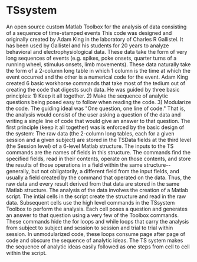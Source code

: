 # TSsystem
An open source custom Matlab Toolbox for the analysis of data consisting of a sequence of time-stamped events
This code was designed and originally created by Adam King in the laboratory of Charles R Gallistel. It has been used by Gallistel and his students for 20 years to analyze behavioral and electrophysiological data. These data take the form of very long sequences of events (e.g. spikes, poke onsets, quarter turns of a running wheel, stimulus onsets, limb movements). These data naturally take the form of a 2-column long table in which 1 column is the time at which the event occurred and the other is a numerical code for the event. Adam King created 6 basic workhorse commands that take most of the tedium out of creating the code that digests such data. He was guided by three basic principles: 1) Keep it all together. 2) Make the sequence of analytic questions being posed easy to follow when reading the code. 3) Modularize the code. The guiding ideal was "One question, one line of code." That is, the analysis would consist of the user asking a question of the data and writing a single line of code that would give an answer to that question. The first principle (keep it all together) was is enforced by the basic design of the system: The raw data (the 2-column long tables, each for a given session and a given subject) are stored in the TSData fields at the third level (the Session level) of a 6-level Matlab structure. The inputs to the TS commands are the names of fields in this structure. The commands find the specified fields, read in their contents, operate on those contents, and store the results of those operations in a field within the same structure--generally, but not obligatorily, a different field from the input fields, and usually a field created by the command that operated on the data. Thus, the raw data and every result derived from that data are stored in the same Matlab structure. The analysis of the data involves the creation of a Matlab script. The intial cells in the script create the structure and read in the raw data. Subsequent cells use the high level commands in the TSsystem Toolbox to perform the analysis. Each cell poses a question and generates an answer to that question using a very few of the Toolbox commands. These commands hide the for loops and while loops that carry the analysis from subject to subject and session to session and trial to trial within session. In unmodularized code, these loops consume page after page of code and obscure the sequence of analytic ideas. The TS system makes the sequence of analytic ideas easily followed as one steps from cell to cell within the script.
